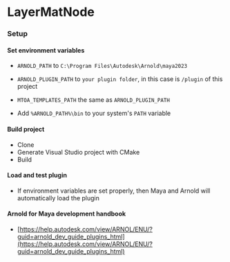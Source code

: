 # LayerMatNode

### Setup

#### Set environment variables

- `ARNOLD_PATH` to `C:\Program Files\Autodesk\Arnold\maya2023`

- `ARNOLD_PLUGIN_PATH` to `your plugin folder`, in this case is `/plugin` of this project
- `MTOA_TEMPLATES_PATH` the same as `ARNOLD_PLUGIN_PATH`
- Add `%ARNOLD_PATH%\bin` to your system's `PATH` variable

#### Build project

- Clone
- Generate Visual Studio project with CMake
- Build

#### Load and test plugin

- If environment variables are set properly, then Maya and Arnold will automatically load the plugin



#### Arnold for Maya development handbook

- [https://help.autodesk.com/view/ARNOL/ENU/?guid=arnold_dev_guide_plugins_html](https://help.autodesk.com/view/ARNOL/ENU/?guid=arnold_dev_guide_plugins_html)